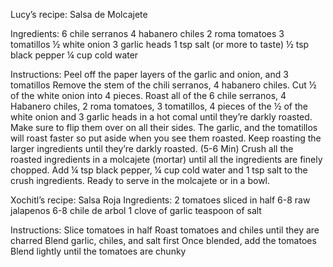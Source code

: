 Lucy’s recipe:
Salsa de Molcajete

Ingredients:
 6 chile serranos
4 habanero chiles
2 roma tomatoes
3 tomatillos
½ white onion
3 garlic heads
1 tsp salt (or more to taste)
½ tsp black pepper
 ¼ cup cold water

Instructions:
Peel off the paper layers of the garlic and onion, and 3 tomatillos
Remove the stem of the chili serranos, 4 habanero chiles.
Cut ½ of the white onion into 4 pieces.
Roast all of the 6 chile serranos, 4 Habanero chiles, 2 roma tomatoes, 3 tomatillos, 4 pieces of the ½ of the white onion and 3 garlic heads in a hot comal until they’re darkly roasted. Make sure to flip them over on all their sides. The garlic, and the tomatillos will roast faster so put aside when you see them roasted. Keep roasting the larger ingredients until they’re darkly roasted. (5-6 Min)
Crush all the roasted ingredients in a molcajete (mortar) until all the ingredients are finely chopped.
Add ¼ tsp black pepper, ¼ cup cold water and 1 tsp salt to the crush ingredients.
Ready to serve in the molcajete or in a bowl.


Xochitl’s recipe:
Salsa Roja
Ingredients:
2 tomatoes sliced in half
6-8 raw jalapenos
6-8 chile de arbol 
1 clove of garlic
teaspoon of salt

Instructions:
Slice tomatoes in half
Roast tomatoes and chiles until they are charred 
Blend garlic, chiles, and salt first
Once blended, add the tomatoes
Blend lightly until the tomatoes are chunky

